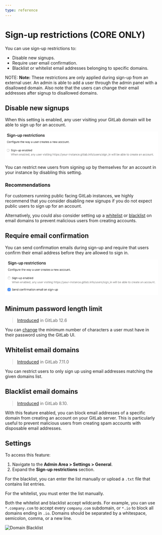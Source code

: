 ```yaml
---
type: reference
---
```


# Sign-up restrictions **(CORE ONLY)**

You can use sign-up restrictions to:

- Disable new signups.
- Require user email confirmation.
- Blacklist or whitelist email addresses belonging to specific domains.

NOTE: **Note:**
These restrictions are only applied during sign-up from an external user. An admin is
able to add a user through the admin panel with a disallowed domain. Also
note that the users can change their email addresses after signup to
disallowed domains.

## Disable new signups

When this setting is enabled, any user visiting your GitLab domain will be able to sign up for an account.

![Disable signups](img/disable_signup_v12_7.png)

You can restrict new users from signing up by themselves for an account in your instance by disabling this setting.

### Recommendations

For customers running public facing GitLab instances, we highly recommend that you
consider disabling new signups if you do not expect public users to sign up for an
account.

Alternatively, you could also consider setting up a
[whitelist](#whitelist-email-domains) or [blacklist](#blacklist-email-domains) on
email domains to prevent malicious users from creating accounts.

## Require email confirmation

You can send confirmation emails during sign-up and require that users confirm
their email address before they are allowed to sign in.

![Email confirmation](img/email_confirmation_v12_7.png)

## Minimum password length limit

> [Introduced](https://gitlab.com/gitlab-org/gitlab/merge_requests/20661) in GitLab 12.6

You can [change](../../../security/password_length_limits.md#modify-minimum-password-length-using-gitlab-ui)
the minimum number of characters a user must have in their password using the GitLab UI.

## Whitelist email domains

> [Introduced][ce-598] in GitLab 7.11.0

You can restrict users to only sign up using email addresses matching the given
domains list.

## Blacklist email domains

> [Introduced][ce-5259] in GitLab 8.10.

With this feature enabled, you can block email addresses of a specific domain
from creating an account on your GitLab server. This is particularly useful
to prevent malicious users from creating spam accounts with disposable email
addresses.

## Settings

To access this feature:

1. Navigate to the **Admin Area > Settings > General**.
1. Expand the **Sign-up restrictions** section.

For the blacklist, you can enter the list manually or upload a `.txt` file that
contains list entries.

For the whitelist, you must enter the list manually.

Both the whitelist and blacklist accept wildcards. For example, you can use
`*.company.com` to accept every `company.com` subdomain, or `*.io` to block all
domains ending in `.io`. Domains should be separated by a whitespace,
semicolon, comma, or a new line.

![Domain Blacklist](img/domain_blacklist.png)

<!-- ## Troubleshooting

Include any troubleshooting steps that you can foresee. If you know beforehand what issues
one might have when setting this up, or when something is changed, or on upgrading, it's
important to describe those, too. Think of things that may go wrong and include them here.
This is important to minimize requests for support, and to avoid doc comments with
questions that you know someone might ask.

Each scenario can be a third-level heading, e.g. `### Getting error message X`.
If you have none to add when creating a doc, leave this section in place
but commented out to help encourage others to add to it in the future. -->

[ce-5259]: https://gitlab.com/gitlab-org/gitlab-foss/merge_requests/5259
[ce-598]: https://gitlab.com/gitlab-org/gitlab-foss/merge_requests/598
